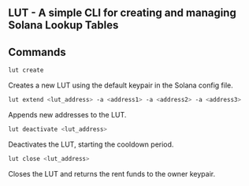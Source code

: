 ## LUT - A simple CLI for creating and managing Solana Lookup Tables

## Commands

```bash
lut create 
```

Creates a new LUT using the default keypair in the Solana config file.

```bash
lut extend <lut_address> -a <address1> -a <address2> -a <address3>
```

Appends new addresses to the LUT.

```bash
lut deactivate <lut_address>
```

Deactivates the LUT, starting the cooldown period.

```bash
lut close <lut_address>
```

Closes the LUT and returns the rent funds to the owner keypair.